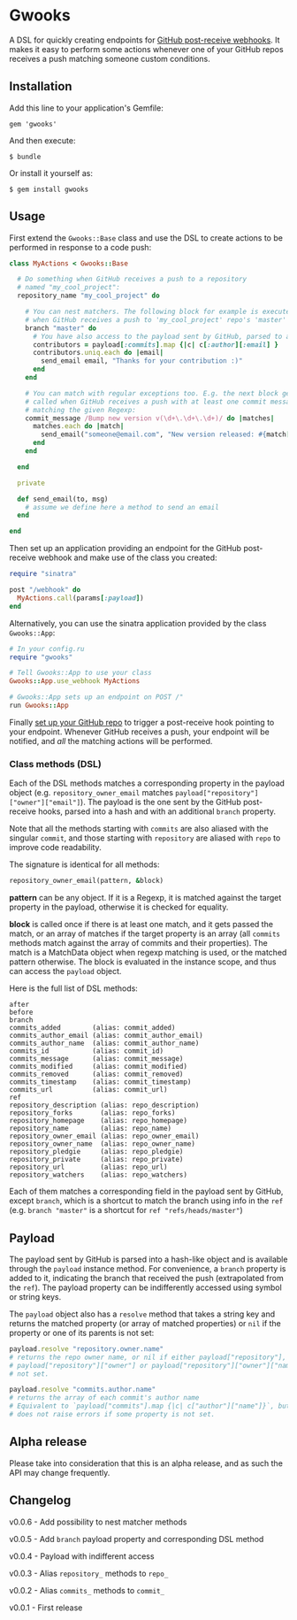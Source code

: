 # Gwooks

A DSL for quickly creating endpoints for [GitHub post-receive
webhooks](https://help.github.com/articles/post-receive-hooks).  It makes it
easy to perform some actions whenever one of your GitHub repos receives a push
matching someone custom conditions.

## Installation

Add this line to your application's Gemfile:

    gem 'gwooks'

And then execute:

    $ bundle

Or install it yourself as:

    $ gem install gwooks

## Usage

First extend the `Gwooks::Base` class and use the DSL to create actions to be
performed in response to a code push:

```ruby
class MyActions < Gwooks::Base

  # Do something when GitHub receives a push to a repository
  # named "my_cool_project":
  repository_name "my_cool_project" do

    # You can nest matchers. The following block for example is executed
    # when GitHub receives a push to 'my_cool_project' repo's 'master' branch:
    branch "master" do
      # You have also access to the payload sent by GitHub, parsed to a hash:
      contributors = payload[:commits].map {|c| c[:author][:email] }
      contributors.uniq.each do |email|
        send_email email, "Thanks for your contribution :)"
      end
    end

    # You can match with regular exceptions too. E.g. the next block gets
    # called when GitHub receives a push with at least one commit message
    # matching the given Regexp:
    commit_message /Bump new version v(\d+\.\d+\.\d+)/ do |matches|
      matches.each do |match|
        send_email("someone@email.com", "New version released: #{match[1]}")
      end
    end

  end

  private

  def send_email(to, msg)
    # assume we define here a method to send an email
  end

end
```

Then set up an application providing an endpoint for the GitHub post-receive
webhook and make use of the class you created:

```ruby
require "sinatra"

post "/webhook" do
  MyActions.call(params[:payload])
end
```

Alternatively, you can use the sinatra application provided by the class
`Gwooks::App`:

```ruby
# In your config.ru
require "gwooks"

# Tell Gwooks::App to use your class
Gwooks::App.use_webhook MyActions

# Gwooks::App sets up an endpoint on POST /"
run Gwooks::App
```

Finally [set up your GitHub
repo](https://help.github.com/articles/post-receive-hooks) to trigger a
post-receive hook pointing to your endpoint. Whenever GitHub receives a push,
your endpoint will be notified, and _all_ the matching actions will be
performed.

### Class methods (DSL)

Each of the DSL methods matches a corresponding property in the payload object
(e.g. `repository_owner_email` matches
`payload["repository"]["owner"]["email"]`). The payload is the one sent by the
GitHub post-receive hooks, parsed into a hash and with an additional `branch`
property.

Note that all the methods starting with `commits` are also aliased with the
singular `commit`, and those starting with `repository` are aliased with
`repo` to improve code readability.

The signature is identical for all methods:

```ruby
repository_owner_email(pattern, &block)
```

**pattern** can be any object. If it is a Regexp, it is matched against the
target property in the payload, otherwise it is checked for equality.

**block** is called once if there is at least one match, and it gets passed
the match, or an array of matches if the target property is an array (all
`commits` methods match against the array of commits and their properties). The
match is a MatchData object when regexp matching is used, or the matched
pattern otherwise. The block is evaluated in the instance scope, and thus can
access the `payload` object.

Here is the full list of DSL methods:
```
after
before
branch
commits_added        (alias: commit_added)
commits_author_email (alias: commit_author_email)
commits_author_name  (alias: commit_author_name)
commits_id           (alias: commit_id)
commits_message      (alias: commit_message)
commits_modified     (alias: commit_modified)
commits_removed      (alias: commit_removed)
commits_timestamp    (alias: commit_timestamp)
commits_url          (alias: commit_url)
ref
repository_description (alias: repo_description)
repository_forks       (alias: repo_forks)
repository_homepage    (alias: repo_homepage)
repository_name        (alias: repo_name)
repository_owner_email (alias: repo_owner_email)
repository_owner_name  (alias: repo_owner_name)
repository_pledgie     (alias: repo_pledgie)
repository_private     (alias: repo_private)
repository_url         (alias: repo_url)
repository_watchers    (alias: repo_watchers)
```

Each of them matches a corresponding field in the payload sent by GitHub,
except `branch`, which is a shortcut to match the branch using info in the
`ref` (e.g. `branch "master"` is a shortcut for `ref "refs/heads/master"`)


## Payload

The payload sent by GitHub is parsed into a hash-like object and is available
through the `payload` instance method. For convenience, a `branch` property is
added to it, indicating the branch that received the push (extrapolated from
the `ref`). The payload property can be indifferently accessed using symbol or
string keys.

The `payload` object also has a `resolve` method that takes a string key and
returns the matched property (or array of matched properties) or `nil` if the
property or one of its parents is not set:

```ruby
payload.resolve "repository.owner.name"
# returns the repo owner name, or nil if either payload["repository"],
# payload["repository"]["owner"] or payload["repository"]["owner"]["name"] are
# not set.

payload.resolve "commits.author.name"
# returns the array of each commit's author name
# Equivalent to `payload["commits"].map {|c| c["author"]["name"]}`, but it
# does not raise errors if some property is not set.
```


## Alpha release

Please take into consideration that this is an alpha release, and as such the API
may change frequently.


## Changelog

v0.0.6 - Add possibility to nest matcher methods

v0.0.5 - Add `branch` payload property and corresponding DSL method

v0.0.4 - Payload with indifferent access

v0.0.3 - Alias `repository_` methods to `repo_`

v0.0.2 - Alias `commits_` methods to `commit_`

v0.0.1 - First release
